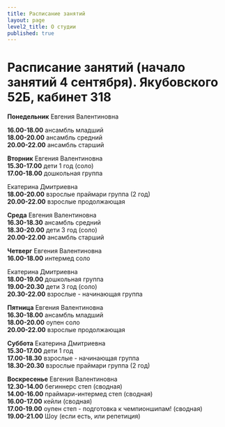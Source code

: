 ```yaml
---
title: Расписание занятий
layout: page
level2_title: О студии
published: true
---
```











# Расписание занятий (начало занятий 4 сентября). Якубовского 52Б, кабинет 318

**Понедельник** Евгения Валентиновна 
     
**16.00-18.00** ансамбль младший   
**18.00-20.00** ансамбль средний  
**20.00-22.00** ансамбль старший  

**Вторник** Евгения Валентиновна  
**15.30-17.00** дети 1 год (соло)  
**17.00-18.00** дошкольная группа     

Екатерина Дмитриевна  
**18.00-20.00** взрослые праймари группа (2 год)  
**20.00-22.00** взрослые продолжающая

**Среда** Евгения Валентиновна  
**16.30-18.30** ансамбль средний   
**18.30-20.00** дети 3 год (соло)   
**20.00-22.00** ансамбль старший  

**Четверг** Евгения Валентиновна   
**16.00-18.00** интермед соло  

Екатерина Дмитриевна    
**18.00-19.00** дошкольная группа       
**19.00-20.30** дети 3 год (соло)  
**20.30-22.00** взрослые - начинающая группа       

**Пятница** Евгения Валентиновна   
**16.30-18.00** ансамбль младший        
**18.00-20.00** оупен соло  
**20.00-22.00** взрослые продолжающая  

**Суббота** Екатерина Дмитриевна  
**15.30-17.00** дети 1 год   
**17.00-18.30** взрослые - начинающая группа     
**18.30-20.30** взрослые праймари группа (2 год)

**Воскресенье** Евгения Валентиновна   
**12.30-14.00** бегиннерс степ (сводная)  
**14.00-16.00** праймари-интермед степ (сводная)  
**16.00-17.00** кейли (сводная)  
**17.00-19.00** оупен степ - подготовка к чемпионшипам! (сводная)  
**19.00-21.00** Шоу (если есть, или репетиция)
